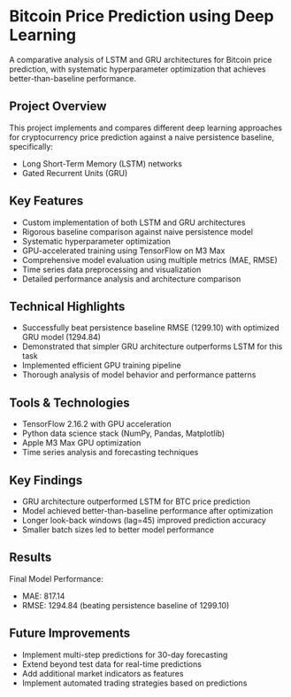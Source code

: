 # Bitcoin Price Prediction using Deep Learning

A comparative analysis of LSTM and GRU architectures for Bitcoin price prediction, with systematic hyperparameter optimization that achieves better-than-baseline performance.

## Project Overview

This project implements and compares different deep learning approaches for cryptocurrency price prediction against a naive persistence baseline, specifically:
* Long Short-Term Memory (LSTM) networks
* Gated Recurrent Units (GRU)

## Key Features

* Custom implementation of both LSTM and GRU architectures
* Rigorous baseline comparison against naive persistence model
* Systematic hyperparameter optimization
* GPU-accelerated training using TensorFlow on M3 Max
* Comprehensive model evaluation using multiple metrics (MAE, RMSE)
* Time series data preprocessing and visualization
* Detailed performance analysis and architecture comparison

## Technical Highlights

* Successfully beat persistence baseline RMSE (1299.10) with optimized GRU model (1294.84)
* Demonstrated that simpler GRU architecture outperforms LSTM for this task
* Implemented efficient GPU training pipeline
* Thorough analysis of model behavior and performance patterns

## Tools & Technologies

* TensorFlow 2.16.2 with GPU acceleration
* Python data science stack (NumPy, Pandas, Matplotlib)
* Apple M3 Max GPU optimization
* Time series analysis and forecasting techniques

## Key Findings

* GRU architecture outperformed LSTM for BTC price prediction
* Model achieved better-than-baseline performance after optimization
* Longer look-back windows (lag=45) improved prediction accuracy
* Smaller batch sizes led to better model performance

## Results

Final Model Performance:
* MAE: 817.14
* RMSE: 1294.84 (beating persistence baseline of 1299.10)

## Future Improvements

* Implement multi-step predictions for 30-day forecasting
* Extend beyond test data for real-time predictions
* Add additional market indicators as features
* Implement automated trading strategies based on predictions